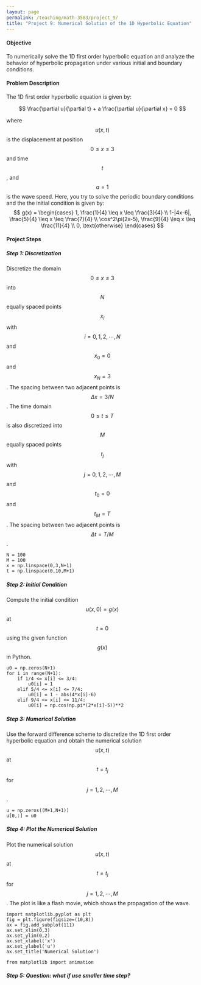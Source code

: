 ```yaml
---
layout: page
permalink: /teaching/math-3583/project_9/
title: "Project 9: Numerical Solution of the 1D Hyperbolic Equation"
---
```

#### Objective

To numerically solve the 1D first order hyperbolic equation and analyze the behavior of hyperbolic propagation under various initial and boundary conditions.

#### Problem Description

The 1D first order hyperbolic equation is given by:

$$
\frac{\partial u}{\partial t} + a \frac{\partial u}{\partial x} = 0
$$

where $$u(x,t)$$ is the displacement at position $$0\le x \le 3$$ and time $$t$$, and $$a=1$$ is the wave speed.
Here, you try to solve the periodic boundary conditions and the the initial condition is given by:
$$
g(x) = \begin{cases}
1, \frac{1}{4} \leq x \leq \frac{3}{4} \\
1-|4x-6|, \frac{5}{4} \leq x \leq \frac{7}{4} \\
\cos^2\pi(2x-5), \frac{9}{4} \leq x \leq \frac{11}{4} \\
0, \text{otherwise}
\end{cases}
$$

#### Project Steps
##### Step 1: Discretization
Discretize the domain $$0\le x \le 3$$ into $$N$$ equally spaced points $$x_i$$ with $$i=0,1,2,\cdots,N$$ and $$x_0=0$$ and $$x_N=3$$. The spacing between two adjacent points is $$\Delta x = 3/N$$. The time domain $$0\le t \le T$$ is also discretized into $$M$$ equally spaced points $$t_j$$ with $$j=0,1,2,\cdots,M$$ and $$t_0=0$$ and $$t_M=T$$. The spacing between two adjacent points is $$\Delta t = T/M$$.
```
N = 100
M = 100
x = np.linspace(0,3,N+1)
t = np.linspace(0,10,M+1)
```
##### Step 2: Initial Condition
Compute the initial condition $$u(x,0)=g(x)$$ at $$t=0$$ using the given function $$g(x)$$ in Python.
```
u0 = np.zeros(N+1)
for i in range(N+1):
    if 1/4 <= x[i] <= 3/4:
        u0[i] = 1
    elif 5/4 <= x[i] <= 7/4:
        u0[i] = 1 - abs(4*x[i]-6)
    elif 9/4 <= x[i] <= 11/4:
        u0[i] = np.cos(np.pi*(2*x[i]-5))**2
```
##### Step 3: Numerical Solution
Use the forward difference scheme to discretize the 1D first order hyperbolic equation and obtain the numerical solution $$u(x,t)$$ at $$t=t_j$$ for $$j=1,2,\cdots,M$$.
```
u = np.zeros((M+1,N+1))
u[0,:] = u0
```
<!-- for j in range(1,M+1): -->
<!--     for i in range(1,N+1): -->
<!--         u[j,i] = u[j-1,i] - u[j-1,i]*(u[j-1,i]-u[j-1,i-1])*dt/dx -->
##### Step 4: Plot the Numerical Solution
Plot the numerical solution $$u(x,t)$$ at $$t=t_j$$ for $$j=1,2,\cdots,M$$.
The plot is like a flash movie, which shows the propagation of the wave.
```
import matplotlib.pyplot as plt
fig = plt.figure(figsize=(10,8))
ax = fig.add_subplot(111)
ax.set_xlim(0,3)
ax.set_ylim(0,2)
ax.set_xlabel('x')
ax.set_ylabel('u')
ax.set_title('Numerical Solution')

from matplotlib import animation
```

##### Step 5: Question: what if use smaller time step?
